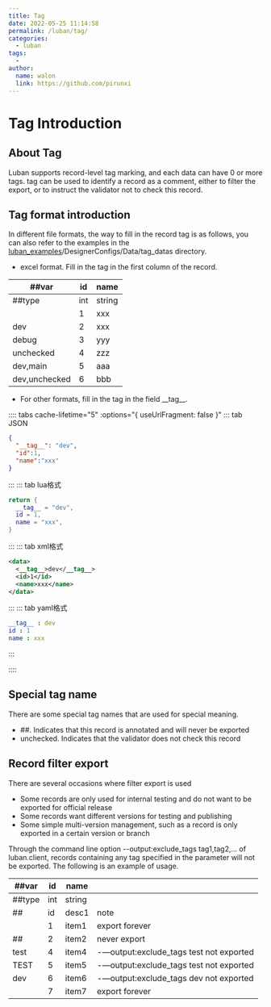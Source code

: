 ```yaml
---
title: Tag
date: 2022-05-25 11:14:58
permalink: /luban/tag/
categories:
  - luban
tags:
  - 
author: 
  name: walon
  link: https://github.com/pirunxi
---
```

# Tag Introduction

## About Tag

Luban supports record-level tag marking, and each data can have 0 or more tags. tag can be used to identify a record as a comment, either to filter the export, or to instruct the validator not to check this record.

## Tag format introduction

In different file formats, the way to fill in the record tag is as follows, you can also refer to the examples in the [luban_examples](https://github.com/focus-creative-games/luban_examples)/DesignerConfigs/Data/tag_datas directory.

- excel format. Fill in the tag in the first column of the record.

|##var|id|name|
|-|-|-|
|##type|int|string|
||1|xxx|
|dev|2|xxx|
|debug|3|yyy|
|unchecked|4|zzz|
|dev,main|5|aaa|
|dev,unchecked|6|bbb|

- For other formats, fill in the tag in the field \_\_tag__.

:::: tabs cache-lifetime="5" :options="{ useUrlFragment: false }"
::: tab JSON 
```json
{
  "__tag__": "dev",
  "id":1,
  "name":"xxx"
}
```
:::
::: tab lua格式
```lua
return {
  __tag__ = "dev",
  id = 1,
  name = "xxx",
}
```
:::
::: tab xml格式
```xml
<data>
  <__tag__>dev</__tag__>
  <id>1</id>
  <name>xxx</name>
</data>
```
:::
::: tab yaml格式
```yaml
__tag__ : dev
id : 1
name : xxx
```
:::

::::

## Special tag name

There are some special tag names that are used for special meaning.

- ##. Indicates that this record is annotated and will never be exported
- unchecked. Indicates that the validator does not check this record

## Record filter export

There are several occasions where filter export is used

- Some records are only used for internal testing and do not want to be exported for official release
- Some records want different versions for testing and publishing
- Some simple multi-version management, such as a record is only exported in a certain version or branch

Through the command line option --output:exclude_tags tag1,tag2,... of luban.client, records containing any tag specified in the parameter will not be exported. The following is an example of usage.

|##var| id | name |  |
| - | - | - | - |
| ##type | int | string |  |
| ## | id | desc1| note |
| | 1 | item1 | export forever |
|##| 2 | item2 | never export |
|test| 4 | item4 | -—output:exclude_tags test not exported |
|TEST| 5 | item5 | -—output:exclude_tags test not exported |
|dev |6 | item6 | -—output:exclude_tags dev not exported |
| | 7|item7| export forever |
